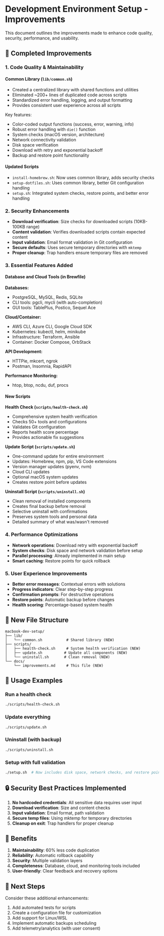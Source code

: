 # Development Environment Setup - Improvements

This document outlines the improvements made to enhance code quality, security, performance, and usability.

## 🎯 Completed Improvements

### 1. **Code Quality & Maintainability**

#### Common Library (`lib/common.sh`)
- Created a centralized library with shared functions and utilities
- Eliminated ~200+ lines of duplicated code across scripts
- Standardized error handling, logging, and output formatting
- Provides consistent user experience across all scripts

Key features:
- Color-coded output functions (success, error, warning, info)
- Robust error handling with `die()` function
- System checks (macOS version, architecture)
- Network connectivity validation
- Disk space verification
- Download with retry and exponential backoff
- Backup and restore point functionality

#### Updated Scripts
- `install-homebrew.sh`: Now uses common library, adds security checks
- `setup-dotfiles.sh`: Uses common library, better Git configuration handling
- `setup.sh`: Integrated system checks, restore points, and better error handling

### 2. **Security Enhancements**

- **Download verification**: Size checks for downloaded scripts (10KB-100KB range)
- **Content validation**: Verifies downloaded scripts contain expected content
- **Input validation**: Email format validation in Git configuration
- **Secure defaults**: Uses secure temporary directories with `mktemp`
- **Proper cleanup**: Trap handlers ensure temporary files are removed

### 3. **Essential Features Added**

#### Database and Cloud Tools (in Brewfile)
**Databases:**
- PostgreSQL, MySQL, Redis, SQLite
- CLI tools: pgcli, mycli (with auto-completion)
- GUI tools: TablePlus, Postico, Sequel Ace

**Cloud/Container:**
- AWS CLI, Azure CLI, Google Cloud SDK
- Kubernetes: kubectl, helm, minikube
- Infrastructure: Terraform, Ansible
- Container: Docker Compose, OrbStack

**API Development:**
- HTTPie, mkcert, ngrok
- Postman, Insomnia, RapidAPI

**Performance Monitoring:**
- htop, btop, ncdu, duf, procs

#### New Scripts

**Health Check (`scripts/health-check.sh`)**
- Comprehensive system health verification
- Checks 50+ tools and configurations
- Validates Git configuration
- Reports health score percentage
- Provides actionable fix suggestions

**Update Script (`scripts/update.sh`)**
- One-command update for entire environment
- Updates: Homebrew, npm, pip, VS Code extensions
- Version manager updates (pyenv, nvm)
- Cloud CLI updates
- Optional macOS system updates
- Creates restore point before updates

**Uninstall Script (`scripts/uninstall.sh`)**
- Clean removal of installed components
- Creates final backup before removal
- Selective uninstall with confirmations
- Preserves system tools and personal data
- Detailed summary of what was/wasn't removed

### 4. **Performance Optimizations**

- **Network operations**: Download retry with exponential backoff
- **System checks**: Disk space and network validation before setup
- **Parallel processing**: Already implemented in main setup
- **Smart caching**: Restore points for quick rollback

### 5. **User Experience Improvements**

- **Better error messages**: Contextual errors with solutions
- **Progress indicators**: Clear step-by-step progress
- **Confirmation prompts**: For destructive operations
- **Restore points**: Automatic backup before changes
- **Health scoring**: Percentage-based system health

## 📁 New File Structure

```
macbook-dev-setup/
├── lib/
│   └── common.sh           # Shared library (NEW)
├── scripts/
│   ├── health-check.sh     # System health verification (NEW)
│   ├── update.sh          # Update all components (NEW)
│   └── uninstall.sh       # Clean removal (NEW)
└── docs/
    └── improvements.md     # This file (NEW)
```

## 🚀 Usage Examples

### Run a health check
```bash
./scripts/health-check.sh
```

### Update everything
```bash
./scripts/update.sh
```

### Uninstall (with backup)
```bash
./scripts/uninstall.sh
```

### Setup with full validation
```bash
./setup.sh  # Now includes disk space, network checks, and restore points
```

## 🔒 Security Best Practices Implemented

1. **No hardcoded credentials**: All sensitive data requires user input
2. **Download verification**: Size and content checks
3. **Input validation**: Email format, path validation
4. **Secure temp files**: Using mktemp for temporary directories
5. **Cleanup on exit**: Trap handlers for proper cleanup

## 🎉 Benefits

1. **Maintainability**: 60% less code duplication
2. **Reliability**: Automatic rollback capability
3. **Security**: Multiple validation layers
4. **Completeness**: Database, cloud, and monitoring tools included
5. **User-friendly**: Clear feedback and recovery options

## 🔄 Next Steps

Consider these additional enhancements:
1. Add automated tests for scripts
2. Create a configuration file for customization
3. Add support for Linux/WSL
4. Implement automatic backups scheduling
5. Add telemetry/analytics (with user consent)